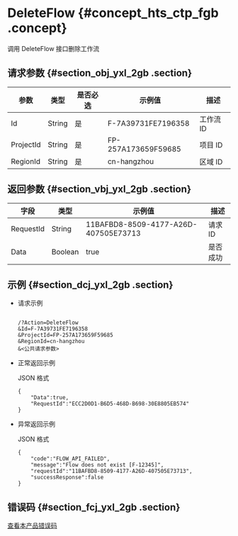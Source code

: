 # DeleteFlow {#concept_hts_ctp_fgb .concept}

调用 DeleteFlow 接口删除工作流

## 请求参数 {#section_obj_yxl_2gb .section}

|参数|类型|是否必选|示例值|描述|
|--|--|----|---|--|
|Id|String|是|F-7A39731FE7196358|工作流 ID|
|ProjectId|String|是|FP-257A173659F59685|项目 ID|
|RegionId|String|是|cn-hangzhou|区域 ID|

## 返回参数 {#section_vbj_yxl_2gb .section}

|字段|类型|示例值|描述|
|--|--|---|--|
|RequestId|String|11BAFBD8-8509-4177-A26D-407505E73713|请求 ID|
|Data|Boolean|true|是否成功|

## 示例 {#section_dcj_yxl_2gb .section}

-   请求示例

    ```
    
    /?Action=DeleteFlow
    &Id=F-7A39731FE7196358
    &ProjectId=FP-257A173659F59685
    &RegionId=cn-hangzhou
    &<公共请求参数>
    ```

-   正常返回示例

    JSON 格式

    ```
    {
    	"Data":true,
    	"RequestId":"ECC2D0D1-B6D5-468D-B698-30E8805EB574"
    }
    ```

-   异常返回示例

    JSON 格式

    ```
    {
    	"code":"FLOW_API_FAILED",
    	"message":"Flow does not exist [F-12345]",
    	"requestId":"11BAFBD8-8509-4177-A26D-407505E73713",
    	"successResponse":false
    }
    ```


## 错误码 {#section_fcj_yxl_2gb .section}

[查看本产品错误码](https://error-center.alibabacloud.com/status/product/Emr)

